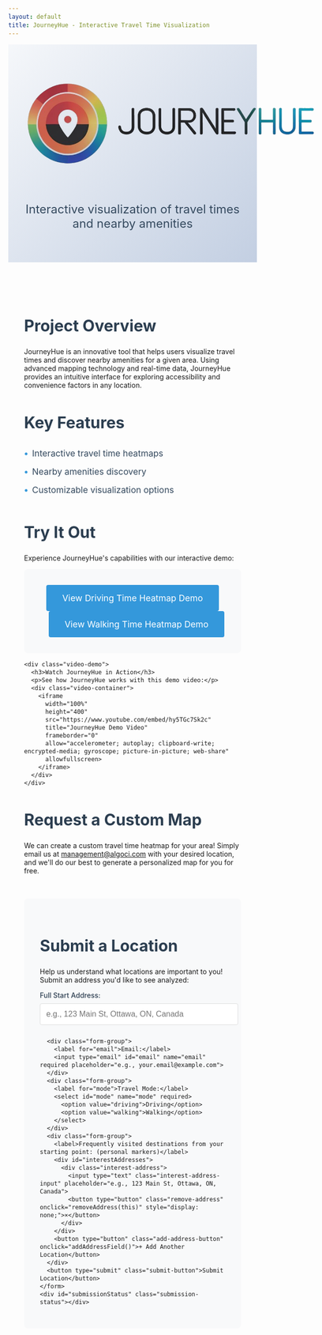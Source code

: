 ```yaml
---
layout: default
title: JourneyHue - Interactive Travel Time Visualization
---
```


<!-- Add Firebase SDK -->
<script type="module">
  // Import the functions you need from the SDKs you need
  import { initializeApp } from "https://www.gstatic.com/firebasejs/10.8.0/firebase-app.js";
  import { getFirestore, collection, addDoc, serverTimestamp } from "https://www.gstatic.com/firebasejs/10.8.0/firebase-firestore.js";

  // Your web app's Firebase configuration
  const firebaseConfig = {
    apiKey: "AIzaSyAM6U2dy7EKF0ey1TO_YV_WmLZ7YbRUdO4",
    authDomain: "journeyhue.firebaseapp.com",
    projectId: "journeyhue",
    storageBucket: "journeyhue.firebasestorage.app",
    messagingSenderId: "551447445192",
    appId: "1:551447445192:web:31a99fc5bc3914be5a6ffd",
    measurementId: "G-PXY3M7PTNB"
  };

  // Initialize Firebase
  const app = initializeApp(firebaseConfig);
  const db = getFirestore(app);

  // Make Firebase available globally
  window.firebaseApp = app;
  window.firestore = db;

  // Initialize form submission handler
  document.addEventListener('DOMContentLoaded', function() {
    const form = document.getElementById('locationForm');
    if (form) {
      form.addEventListener('submit', async function(e) {
        e.preventDefault();
        
        const fullAddress = document.getElementById('fullAddress').value;
        const email = document.getElementById('email').value;
        const mode = document.getElementById('mode').value;
        const interestAddresses = Array.from(document.querySelectorAll('.interest-address-input'))
          .map(input => input.value)
          .filter(address => address.trim() !== '');

        // Track form submission
        console.log('Tracking form submission:', mode);
        gtag('event', 'location_submission', {
          'event_category': 'form',
          'event_label': mode,
          'value': 1
        });
        
        try {
          // Store in Firestore
          await addDoc(collection(db, 'location_submissions'), {
            fullAddress,
            email,
            mode,
            interestAddresses,
            timestamp: serverTimestamp()
          });
          
          const statusDiv = document.getElementById('submissionStatus');
          statusDiv.textContent = 'Location submitted successfully! Please wait about 5 minutes to receive an email with your HTML link.';
          statusDiv.className = 'submission-status success';
          
          // Clear form fields
          document.getElementById('fullAddress').value = '';
        } catch (error) {
          console.error('Error storing location:', error);
          const statusDiv = document.getElementById('submissionStatus');
          statusDiv.textContent = 'Error submitting location. Please try again.';
          statusDiv.className = 'submission-status error';
        }
      });
    }
  });
</script>

<!-- Google tag (gtag.js) -->
<script async src="https://www.googletagmanager.com/gtag/js?id=G-PXY3M7PTNB"></script>
<script>
  window.dataLayer = window.dataLayer || [];
  function gtag(){dataLayer.push(arguments);}
  gtag('js', new Date());
  gtag('config', 'G-PXY3M7PTNB');
</script>

<div class="project-header">
  <div class="logo-container">
    <img src="/logo_JourneyHue.png" alt="JourneyHue Logo" class="project-logo">
  </div>
  <h1></h1>
  <p class="lead">Interactive visualization of travel times and nearby amenities</p>
</div>

<div class="project-content">
  <section class="project-overview">
    <h2>Project Overview</h2>
    <p>JourneyHue is an innovative tool that helps users visualize travel times and discover nearby amenities for a given area. Using advanced mapping technology and real-time data, JourneyHue provides an intuitive interface for exploring accessibility and convenience factors in any location.</p>
  </section>

  <section class="features">
    <h2>Key Features</h2>
    <ul>
      <li>Interactive travel time heatmaps</li>
      <li>Nearby amenities discovery</li>
      <li>Customizable visualization options</li>
    </ul>
  </section>

  <section class="demo">
    <h2>Try It Out</h2>
    <p>Experience JourneyHue's capabilities with our interactive demo:</p>
    <div class="demo-container">
      <a href="/maps/demo_parliament_driving_heatmap.html" class="demo-link">
        View Driving Time Heatmap Demo
      </a>
      <a href="/maps/demo_parliament_walking_heatmap.html" class="demo-link" style="margin-left: 1rem;">
        View Walking Time Heatmap Demo
      </a>
    </div>
    
    <div class="video-demo">
      <h3>Watch JourneyHue in Action</h3>
      <p>See how JourneyHue works with this demo video:</p>
      <div class="video-container">
        <iframe 
          width="100%" 
          height="400" 
          src="https://www.youtube.com/embed/hy5TGc7Sk2c" 
          title="JourneyHue Demo Video" 
          frameborder="0" 
          allow="accelerometer; autoplay; clipboard-write; encrypted-media; gyroscope; picture-in-picture; web-share" 
          allowfullscreen>
        </iframe>
      </div>
    </div>
  </section>

  <section class="custom-request">
    <h2>Request a Custom Map</h2>
    <p> We can create a custom travel time heatmap for your area! Simply email us at <a href="mailto:management@algoci.com">management@algoci.com</a> with your desired location, and we'll do our best to generate a personalized map for you for free.</p>
  </section>

  <section class="location-submission">
    <h2>Submit a Location</h2>
    <p>Help us understand what locations are important to you! Submit an address you'd like to see analyzed:</p>
    <form id="locationForm" class="submission-form">
      <div class="form-group">
        <label for="fullAddress">Full Start Address:</label>
        <input type="text" id="fullAddress" name="fullAddress" required placeholder="e.g., 123 Main St, Ottawa, ON, Canada">
      </div>

      <div class="form-group">
        <label for="email">Email:</label>
        <input type="email" id="email" name="email" required placeholder="e.g., your.email@example.com">
      </div>
      <div class="form-group">
        <label for="mode">Travel Mode:</label>
        <select id="mode" name="mode" required>
          <option value="driving">Driving</option>
          <option value="walking">Walking</option>
        </select>
      </div>
      <div class="form-group">
        <label>Frequently visited destinations from your starting point: (personal markers)</label>
        <div id="interestAddresses">
          <div class="interest-address">
            <input type="text" class="interest-address-input" placeholder="e.g., 123 Main St, Ottawa, ON, Canada">
            <button type="button" class="remove-address" onclick="removeAddress(this)" style="display: none;">×</button>
          </div>
        </div>
        <button type="button" class="add-address-button" onclick="addAddressField()">+ Add Another Location</button>
      </div>
      <button type="submit" class="submit-button">Submit Location</button>
    </form>
    <div id="submissionStatus" class="submission-status"></div>
  </section>
</div>

<style>
.project-header {
  text-align: center;
  padding: 4rem 2rem;
  background: linear-gradient(135deg, #f5f7fa 0%, #c3cfe2 100%);
  margin-bottom: 2rem;
}

.logo-container {
  margin-bottom: 1.5rem;
}

.project-logo {
  max-width: 600px;
  height: auto;
  border-radius: 8px;
  background: transparent;
  mix-blend-mode: multiply;
}

.project-header h1 {
  font-size: 3rem;
  color: #2c3e50;
  margin-bottom: 1rem;
}

.lead {
  font-size: 1.5rem;
  color: #34495e;
  max-width: 800px;
  margin: 0 auto;
}

.project-content {
  max-width: 1000px;
  margin: 0 auto;
  padding: 2rem;
}

.project-overview, .features, .demo {
  margin-bottom: 3rem;
}

h2 {
  color: #2c3e50;
  margin-bottom: 1.5rem;
  font-size: 2rem;
}

.features ul {
  list-style-type: none;
  padding: 0;
}

.features li {
  padding: 0.5rem 0;
  color: #34495e;
  font-size: 1.1rem;
}

.features li:before {
  content: "•";
  color: #3498db;
  font-weight: bold;
  margin-right: 0.5rem;
}

.demo-container {
  background: #f8f9fa;
  padding: 2rem;
  border-radius: 8px;
  text-align: center;
}

.demo-link {
  display: inline-block;
  padding: 1rem 2rem;
  background-color: #3498db;
  color: white;
  text-decoration: none;
  border-radius: 4px;
  font-size: 1.1rem;
  transition: background-color 0.3s ease;
}

.demo-link:hover {
  background-color: #2980b9;
}

.video-demo {
  margin-top: 2rem;
  text-align: center;
}

.video-demo h3 {
  color: #2c3e50;
  margin-bottom: 1rem;
  font-size: 1.5rem;
}

.video-demo p {
  color: #34495e;
  margin-bottom: 1.5rem;
  font-size: 1.1rem;
}

.video-container {
  position: relative;
  width: 100%;
  max-width: 800px;
  margin: 0 auto;
  border-radius: 8px;
  overflow: hidden;
  box-shadow: 0 4px 6px rgba(0, 0, 0, 0.1);
}

.video-container iframe {
  display: block;
  width: 100%;
  height: 400px;
  border: none;
}

@media (max-width: 768px) {
  .project-header h1 {
    font-size: 2.5rem;
  }
  
  .lead {
    font-size: 1.2rem;
  }
  
  .project-logo {
    max-width: 150px;
  }
  
  .project-content {
    padding: 1rem;
  }
  
  .video-container iframe {
    height: 250px;
  }
  
  .video-demo h3 {
    font-size: 1.3rem;
  }
  
  .video-demo p {
    font-size: 1rem;
  }
}

.coming-soon {
  color: #7f8c8d;
  font-style: italic;
}

.location-submission {
  margin-top: 3rem;
  padding: 2rem;
  background: #f8f9fa;
  border-radius: 8px;
}

.submission-form {
  max-width: 600px;
  margin: 0 auto;
}

.form-group {
  margin-bottom: 1.5rem;
}

.form-group label {
  display: block;
  margin-bottom: 0.5rem;
  color: #2c3e50;
  font-weight: 500;
}

.form-group input,
.form-group select {
  width: 100%;
  padding: 0.75rem;
  border: 1px solid #ddd;
  border-radius: 4px;
  font-size: 1rem;
}

.submit-button {
  background-color: #3498db;
  color: white;
  padding: 1rem 2rem;
  border: none;
  border-radius: 4px;
  font-size: 1.1rem;
  cursor: pointer;
  transition: background-color 0.3s ease;
}

.submit-button:hover {
  background-color: #2980b9;
}

.submission-status {
  margin-top: 1rem;
  padding: 1rem;
  border-radius: 4px;
  text-align: center;
}

.submission-status.success {
  background-color: #d4edda;
  color: #155724;
}

.submission-status.error {
  background-color: #f8d7da;
  color: #721c24;
}

.form-group select[multiple] {
  height: 120px;
}

.form-text {
  display: block;
  margin-top: 0.25rem;
  font-size: 0.875rem;
  color: #6c757d;
}

.interest-address {
  display: flex;
  gap: 10px;
  margin-bottom: 10px;
}

.interest-address-input {
  flex: 1;
}

.remove-address {
  background-color: #dc3545;
  color: white;
  border: none;
  border-radius: 4px;
  width: 30px;
  height: 30px;
  font-size: 20px;
  line-height: 1;
  cursor: pointer;
  padding: 0;
  display: flex;
  align-items: center;
  justify-content: center;
}

.remove-address:hover {
  background-color: #c82333;
}

.add-address-button {
  background-color: #28a745;
  color: white;
  border: none;
  border-radius: 4px;
  padding: 0.5rem 1rem;
  font-size: 0.9rem;
  cursor: pointer;
  margin-top: 10px;
}

.add-address-button:hover {
  background-color: #218838;
}
</style>

<script>
document.addEventListener('DOMContentLoaded', function() {
  // Track map page access
  function trackMapAccess() {
    const currentPath = window.location.pathname;
    if (currentPath.includes('/maps/')) {
      const mapType = currentPath.includes('driving') ? 'driving' : 'walking';
      // Extract the full address from the URL
      const urlParts = currentPath.split('/').pop().replace('.html', '').split('_');
      const address = urlParts.slice(3).join(' '); // Get everything after the first 3 parts
      const filename = currentPath.split('/').pop(); // Get the HTML filename
      
      gtag('event', 'map_access', {
        'event_category': 'maps',
        'event_label': `${mapType}_${address}`,
        'filename': filename,
        'value': 1
      });
      
      // Track map load time
      window.addEventListener('load', function() {
        const loadTime = performance.now();
        gtag('event', 'map_load_time', {
          'event_category': 'performance',
          'event_label': `${mapType}_${address}`,
          'filename': filename,
          'value': Math.round(loadTime)
        });
      });

      // Track map interactions
      if (typeof map !== 'undefined') {
        // Track panning
        map.on('moveend', function() {
          gtag('event', 'map_pan', {
            'event_category': 'map_interaction',
            'event_label': `${mapType}_${address}`,
            'center': map.getCenter().toString(),
            'zoom': map.getZoom()
          });
        });

        // Track zooming
        map.on('zoomend', function() {
          gtag('event', 'map_zoom', {
            'event_category': 'map_interaction',
            'event_label': `${mapType}_${address}`,
            'zoom_level': map.getZoom()
          });
        });

        // Track layer toggles
        document.querySelectorAll('.layer-toggle').forEach(toggle => {
          toggle.addEventListener('change', function() {
            gtag('event', 'layer_toggle', {
              'event_category': 'map_interaction',
              'event_label': `${mapType}_${address}`,
              'layer_name': this.name,
              'layer_state': this.checked ? 'on' : 'off'
            });
          });
        });

        // Track marker clicks
        map.on('click', function(e) {
          const features = map.queryRenderedFeatures(e.point);
          if (features.length > 0) {
            gtag('event', 'marker_click', {
              'event_category': 'map_interaction',
              'event_label': `${mapType}_${address}`,
              'feature_type': features[0].layer.id,
              'coordinates': e.lngLat.toString()
            });
          }
        });

        // Track heatmap opacity changes
        const opacitySlider = document.querySelector('input[type="range"]');
        if (opacitySlider) {
          opacitySlider.addEventListener('change', function() {
            gtag('event', 'heatmap_opacity_change', {
              'event_category': 'map_interaction',
              'event_label': `${mapType}_${address}`,
              'opacity_value': this.value
            });
          });
        }
      }
    }
  }

  // Call the tracking function when the page loads
  trackMapAccess();

  // Track time spent on page
  let startTime = Date.now();
  window.addEventListener('beforeunload', function() {
    const timeSpent = Math.round((Date.now() - startTime) / 1000);
    gtag('event', 'time_spent', {
      'event_category': 'engagement',
      'event_label': 'page_duration',
      'value': timeSpent
    });
  });

  // Track scroll depth
  let maxScroll = 0;
  window.addEventListener('scroll', function() {
    const scrollPercent = Math.round((window.scrollY + window.innerHeight) / document.documentElement.scrollHeight * 100);
    if (scrollPercent > maxScroll) {
      maxScroll = scrollPercent;
      if (maxScroll % 25 === 0) { // Track at 25%, 50%, 75%, 100%
        gtag('event', 'scroll_depth', {
          'event_category': 'engagement',
          'event_label': `${maxScroll}%`,
          'value': maxScroll
        });
      }
    }
  });

  // Track section visibility using Intersection Observer
  const sections = document.querySelectorAll('section');
  const observer = new IntersectionObserver((entries) => {
    entries.forEach(entry => {
      if (entry.isIntersecting) {
        gtag('event', 'section_view', {
          'event_category': 'content',
          'event_label': entry.target.className
        });
      }
    });
  }, { threshold: 0.5 });

  sections.forEach(section => observer.observe(section));

  // Track feature list interactions
  document.querySelectorAll('.features li').forEach((feature, index) => {
    feature.addEventListener('click', function() {
      gtag('event', 'feature_click', {
        'event_category': 'features',
        'event_label': this.textContent.trim(),
        'value': index + 1
      });
    });
  });

  // Track demo link clicks
  document.querySelectorAll('.demo-link').forEach(link => {
    link.addEventListener('click', function(e) {
      const mode = this.textContent.includes('Driving') ? 'driving' : 'walking';
      console.log('Tracking demo click:', mode);
      gtag('event', 'demo_click', {
        'event_category': 'demo',
        'event_label': mode,
        'value': 1
      });
    });
  });

  // Verify GA is loaded
  console.log('Google Analytics loaded:', typeof gtag !== 'undefined');
});

function addAddressField() {
  const container = document.getElementById('interestAddresses');
  const newAddress = document.createElement('div');
  newAddress.className = 'interest-address';
  newAddress.innerHTML = `
    <input type="text" class="interest-address-input" placeholder="Enter address of interest">
    <button type="button" class="remove-address" onclick="removeAddress(this)">×</button>
  `;
  container.appendChild(newAddress);
  
  // Show remove buttons if there's more than one address
  const removeButtons = document.querySelectorAll('.remove-address');
  removeButtons.forEach(button => {
    button.style.display = removeButtons.length > 1 ? 'block' : 'none';
  });
}

function removeAddress(button) {
  const addressContainer = button.parentElement;
  addressContainer.remove();
  
  // Hide remove button if only one address remains
  const removeButtons = document.querySelectorAll('.remove-address');
  if (removeButtons.length === 1) {
    removeButtons[0].style.display = 'none';
  }
}
</script> 